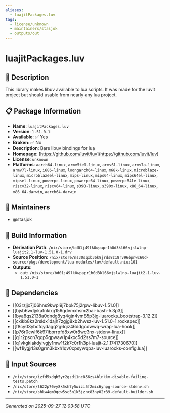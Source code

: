 ```yaml
---
aliases:
  - luajitPackages.luv
tags:
  - license/unknown
  - maintainers/stasjok
  - outputs/out
---
```


# luajitPackages.luv

## 📝 Description

This library makes libuv available to lua scripts. It was made for the luvit
project but should usable from nearly any lua project.


## 📋 Package Information

- **Name**: `luajitPackages.luv`
- **Version**: `1.51.0-1`
- **Available**: ✅ Yes
- **Broken**: ✅ No
- **Description**: Bare libuv bindings for lua
- **Homepage**: [https://github.com/luvit/luv](https://github.com/luvit/luv)
- **License**: `unknown`
- **Platforms**: `aarch64-linux`, `armv5tel-linux`, `armv6l-linux`, `armv7a-linux`, `armv7l-linux`, `i686-linux`, `loongarch64-linux`, `m68k-linux`, `microblaze-linux`, `microblazeel-linux`, `mips-linux`, `mips64-linux`, `mips64el-linux`, `mipsel-linux`, `powerpc-linux`, `powerpc64-linux`, `powerpc64le-linux`, `riscv32-linux`, `riscv64-linux`, `s390-linux`, `s390x-linux`, `x86_64-linux`, `x86_64-darwin`, `aarch64-darwin`
## 👥 Maintainers

- @stasjok


## 🔧 Build Information

- **Derivation Path**: `/nix/store/bd01j49lk0wpapr1h0d3kl66vjslwlnp-luajit2.1-luv-1.51.0-1.drv`
- **Source Position**: `/nix/store/ns30sqxb36k8jrds8z18rv96bpnwc60d-source/pkgs/development/lua-modules/luv/default.nix:101`
- **Outputs**:
  - `out`:  `/nix/store/bd01j49lk0wpapr1h0d3kl66vjslwlnp-luajit2.1-luv-1.51.0-1`

## 🔗 Dependencies

- [[03rzjjx7j06hns9kwpl9j7bpk75j2rpw-libuv-1.51.0]]
- [[bjsb6wdjykafnkixq156qdvmxhsm2bai-bash-5.3p3]]
- [[bya8qs2138a0dndg8yq4gjn4vm85p3jg-luarocks_bootstrap-3.12.2]]
- [[cxikb8kz2rsldx1dajh7zgjg8xb2hwsz-luv-1.51.0-1.rockspec]]
- [[f8cy03ybcfqydagg2g6qiz46ddgcdwwq-wrap-lua-hook]]
- [[p76r0cwlf6k97ibprrpfd8xw0r8wc3nx-stdenv-linux]]
- [[q1r2pscn7qqp5qpwaw1p4kxc5d2ss7m7-source]]
- [[q1vkgklakdylvgjy1mw1f2k7c0r1h3pi-luajit-2.1.1741730670]]
- [[wf1iygjrl3s0grm3kbxh1qv0cpsywqpa-luv-luarocks-config.lua]]

## 📁 Input Sources

- `/nix/store/izfd5xdqb5yr2gzdj1nc856zs4blnkkm-disable-failing-tests.patch`
- `/nix/store/l622p70vy8k5sh7y5wizi5f2mic6ynpg-source-stdenv.sh`
- `/nix/store/shkw4qm9qcw5sc5n1k5jznc83ny02r39-default-builder.sh`

---
*Generated on 2025-09-27 12:03:58 UTC*

